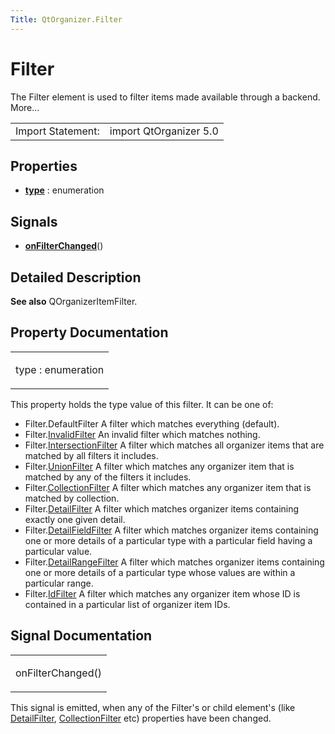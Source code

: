 ```yaml
---
Title: QtOrganizer.Filter
---
```

        
Filter
======

<span class="subtitle"></span>
The Filter element is used to filter items made available through a backend. More...

|                   |                        |
|-------------------|------------------------|
| Import Statement: | import QtOrganizer 5.0 |

<span id="properties"></span>
Properties
----------

-   ****[type](#type-prop)**** : enumeration

<span id="signals"></span>
Signals
-------

-   ****[onFilterChanged](#onFilterChanged-signal)****()

<span id="details"></span>
Detailed Description
--------------------

**See also** QOrganizerItemFilter.

Property Documentation
----------------------

<table>
<colgroup>
<col width="100%" />
</colgroup>
<tbody>
<tr class="odd">
<td><p><span id="type-prop"></span><span class="name">type</span> : <span class="type">enumeration</span></p></td>
</tr>
</tbody>
</table>

This property holds the type value of this filter. It can be one of:

-   Filter.DefaultFilter A filter which matches everything (default).
-   Filter.[InvalidFilter](../QtOrganizer.InvalidFilter.md) An invalid filter which matches nothing.
-   Filter.[IntersectionFilter](../QtOrganizer.IntersectionFilter.md) A filter which matches all organizer items that are matched by all filters it includes.
-   Filter.[UnionFilter](../QtOrganizer.UnionFilter.md) A filter which matches any organizer item that is matched by any of the filters it includes.
-   Filter.[CollectionFilter](../QtOrganizer.CollectionFilter.md) A filter which matches any organizer item that is matched by collection.
-   Filter.[DetailFilter](../QtOrganizer.DetailFilter.md) A filter which matches organizer items containing exactly one given detail.
-   Filter.[DetailFieldFilter](../QtOrganizer.DetailFieldFilter.md) A filter which matches organizer items containing one or more details of a particular type with a particular field having a particular value.
-   Filter.[DetailRangeFilter](../QtOrganizer.DetailRangeFilter.md) A filter which matches organizer items containing one or more details of a particular type whose values are within a particular range.
-   Filter.[IdFilter](../QtOrganizer.IdFilter.md) A filter which matches any organizer item whose ID is contained in a particular list of organizer item IDs.

Signal Documentation
--------------------

<table>
<colgroup>
<col width="100%" />
</colgroup>
<tbody>
<tr class="odd">
<td><p><span id="onFilterChanged-signal"></span><span class="name">onFilterChanged</span>()</p></td>
</tr>
</tbody>
</table>

This signal is emitted, when any of the Filter's or child element's (like [DetailFilter](../QtOrganizer.DetailFilter.md), [CollectionFilter](../QtOrganizer.CollectionFilter.md) etc) properties have been changed.

